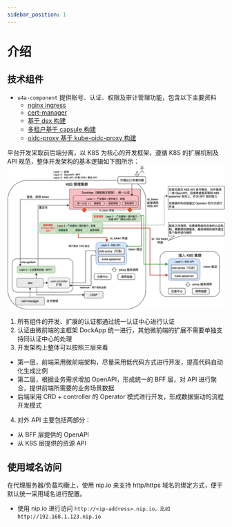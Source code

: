 ```yaml
---
sidebar_position: 1
---
```

# 介绍

## 技术组件

- `u4a-component` 提供账号、认证、权限及审计管理功能，包含以下主要资料
  - [nginx ingress](https://docs.nginx.com/nginx-ingress-controller/)
  - [cert-manager](https://cert-manager.io/)
  - [基于 dex 构建](https://github.com/dexidp/dex)
  - [多租户基于 capsule 构建](https://github.com/clastix/capsule)
  - [oidc-proxy 基于 kube-oidc-proxy 构建](https://github.com/jetstack/kube-oidc-proxy)

平台开发采取前后端分离，以 K8S 为核心的开发框架，遵循 K8S 的扩展机制及 API 规范，整体开发架构的基本逻辑如下图所示：
![图 2](images/dev_arch.png)  

1. 所有组件的开发、扩展的认证都通过统一认证中心进行认证
2. 认证由微前端的主框架 DockApp 统一进行，其他微前端的扩展不需要单独支持同认证中心的处理
3. 开发架构上整体可以按照三层来看

- 第一层，前端采用微前端架构，尽量采用低代码方式进行开发，提高代码自动化生成比例
- 第二层，根据业务需求增加 OpenAPI，形成统一的 BFF 层，对 API 进行聚合，提供前端所需要的业务场景数据
- 后端采用 CRD + controller 的 Operator 模式进行开发，形成数据驱动的流程开发模式

4. 对外 API 主要包括两部分：

- 从 BFF 层提供的 OpenAPI
- 从 K8S 层提供的资源 API

## 使用域名访问

在代理服务器/负载均衡上，使用 nip.io 来支持 http/https 域名的绑定方式，便于默认统一采用域名进行配置。

- 使用 nip.io 进行访问 ```http://<ip-address>.nip.io，比如 http://192.168.1.123.nip.io```
